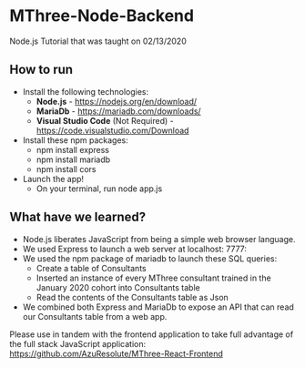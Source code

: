 # MThree-Node-Backend

Node.js Tutorial that was taught on 02/13/2020

## How to run

* Install the following technologies:
  * **Node.js** - https://nodejs.org/en/download/
  * **MariaDb** - https://mariadb.com/downloads/
  * **Visual Studio Code** (Not Required) - https://code.visualstudio.com/Download
* Install these npm packages:
  * npm install express
  * npm install mariadb
  * npm install cors
* Launch the app!
  * On your terminal, run node app.js

## What have we learned?

* Node.js liberates JavaScript from being a simple web browser language.
* We used Express to launch a web server at localhost: 7777:
* We used the npm package of mariadb to launch these SQL queries:
  * Create a table of Consultants
  * Inserted an instance of every MThree consultant trained in the January 2020 cohort into Consultants table
  * Read the contents of the Consultants table as Json
* We combined both Express and MariaDb to expose an API that can read our Consultants table from a web app.

Please use in tandem with the frontend application to take full advantage of the full stack JavaScript application:
https://github.com/AzuResolute/MThree-React-Frontend
